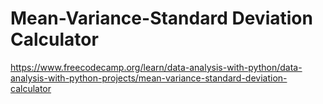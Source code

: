 # Mean-Variance-Standard Deviation Calculator
https://www.freecodecamp.org/learn/data-analysis-with-python/data-analysis-with-python-projects/mean-variance-standard-deviation-calculator
